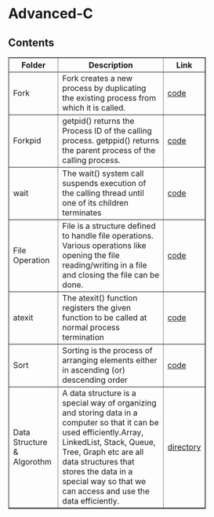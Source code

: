# Advanced-C

<h2>Contents</h2>

<table style = "width : 80%" border = "1px solid black"> 
<tr>
<th>Folder</th>
<th>Description</th>
<th>Link</th>
</tr>

<tr>
<td> Fork </td>
<td> Fork creates a new process by duplicating the existing process from which it is called. </td>
<td><a href="https://github.com/abinashprabakar/Advanced-C/tree/main/fork"> code </a></td>
</tr>

<tr>
<td> Forkpid </td>
<td> getpid() returns the Process ID of the calling process. getppid() returns the parent process of the calling process.</td>
<td><a href="https://github.com/abinashprabakar/Advanced-C/tree/main/forkpid"> code </a></td>
</tr> 

<tr>
<td> wait </td>
<td> The wait() system call suspends execution of the calling thread until one of its children terminates </td>
<td><a href="https://github.com/abinashprabakar/Advanced-C/tree/main/forkwait"> code </a></td>
</tr> 

<tr>
<td> File Operation </td>
<td> File is a structure defined to handle file operations. Various operations like opening the file reading/writing in a
file and closing the file can be done. </td>
<td><a href="https://github.com/abinashprabakar/Advanced-C/tree/main/fileoperation"> code </a></td>
</tr> 

<tr>
<td> atexit </td>
<td> The atexit() function registers the given function to be called at normal process termination </td>
<td><a href="https://github.com/abinashprabakar/Advanced-C/tree/main/atexit"> code </a></td>
</tr>

<tr>          
<td> Sort </td>     
<td> Sorting is the process of arranging elements either in ascending (or) descending order  </td>
<td><a href="https://github.com/abinashprabakar/Advanced-C/tree/main/sort"> code </a></td>                                      
</tr>

<tr>
<td> Data Structure & Algorothm </td>
<td> A data structure is a special way of organizing and storing data in a computer so that it can be used efficiently.Array, LinkedList, Stack, Queue, Tree, Graph etc are all data structures that stores the data in a special way so that we can access and 
use the data efficiently. </td>
<td><a href "https://github.com/abinashprabakar/Advanced-C/tree/main/DSA">directory</a></td>
</table>                                        

